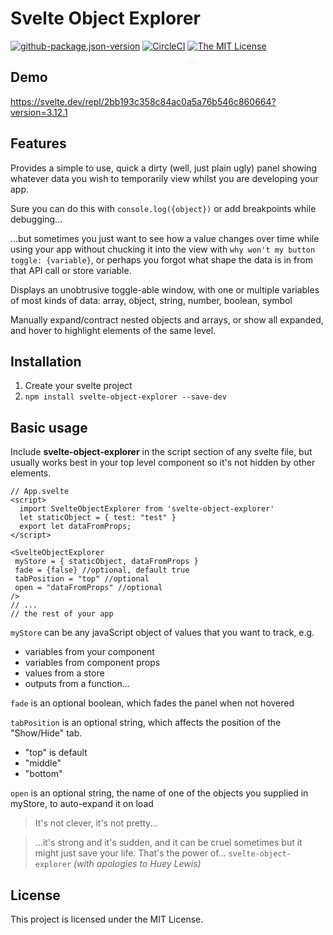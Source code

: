 # Svelte Object Explorer

[![github-package.json-version](https://img.shields.io/github/package-json/v/Swiftaff/svelte-object-explorer?style=social&logo=github)](https://github.com/user/repo) [![CircleCI](https://circleci.com/gh/Swiftaff/svelte-object-explorer.svg?style=svg)](https://circleci.com/gh/Swiftaff/svelte-object-explorer) [![The MIT License](https://img.shields.io/badge/license-MIT-orange.svg?style=flat-square)](http://opensource.org/licenses/MIT)

## Demo

https://svelte.dev/repl/2bb193c358c84ac0a5a76b546c860664?version=3.12.1

## Features

Provides a simple to use, quick a dirty (well, just plain ugly) panel showing whatever data you wish to temporarily view whilst you are developing your app.

Sure you can do this with `console.log({object})` or add breakpoints while debugging...

...but sometimes you just want to see how a value changes over time while using your app without chucking it into the view with `why won't my button toggle: {variable}`, or perhaps you forgot what shape the data is in from that API call or store variable.

Displays an unobtrusive toggle-able window, with one or multiple variables of most kinds of data: array, object, string, number, boolean, symbol

Manually expand/contract nested objects and arrays, or show all expanded, and hover to highlight elements of the same level.

## Installation

1. Create your svelte project
2. `npm install svelte-object-explorer --save-dev`

## Basic usage

Include **svelte-object-explorer** in the script section of any svelte file, but usually works best in your top level component so it's not hidden by other elements.

```
// App.svelte
<script>
  import SvelteObjectExplorer from 'svelte-object-explorer'
  let staticObject = { test: "test" }
  export let dataFromProps;
</script>

<SvelteObjectExplorer
 myStore = { staticObject, dataFromProps }
 fade = {false} //optional, default true
 tabPosition = "top" //optional
 open = "dataFromProps" //optional
/>
// ...
// the rest of your app
```

`myStore` can be any javaScript object of values that you want to track, e.g.

-   variables from your component
-   variables from component props
-   values from a store
-   outputs from a function...

`fade` is an optional boolean, which fades the panel when not hovered

`tabPosition` is an optional string, which affects the position of the "Show/Hide" tab.

-   "top" is default
-   "middle"
-   "bottom"

`open` is an optional string, the name of one of the objects you supplied in myStore, to auto-expand it on load

> It's not clever, it's not pretty...

> ...it's strong and it's sudden, and it can be cruel sometimes but it might just save your life. That's the power of... `svelte-object-explorer` _(with apologies to Huey Lewis)_

## License

This project is licensed under the MIT License.
